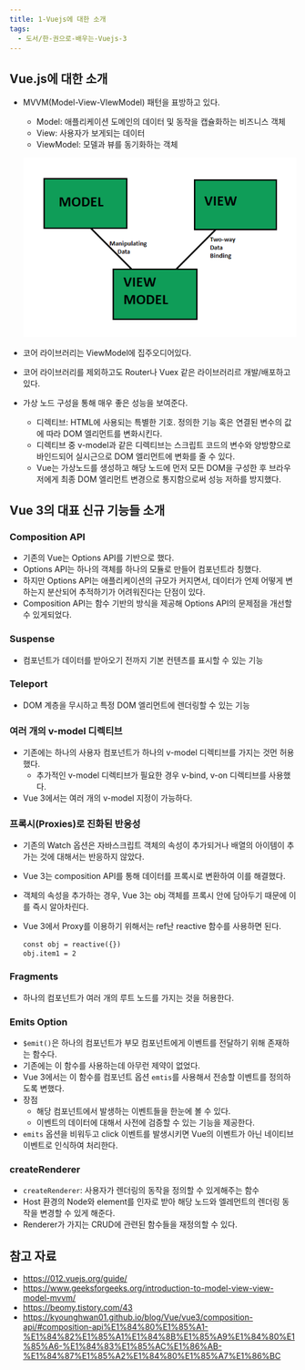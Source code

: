 ```yaml
---
title: 1-Vuejs에 대한 소개
tags:
  - 도서/한-권으로-배우는-Vuejs-3
---
```

## Vue.js에 대한 소개

- MVVM(Model-View-VIewModel) 패턴을 표방하고 있다.

  - Model: 애플리케이션 도메인의 데이터 및 동작을 캡슐화하는 비즈니스 객체
  - View: 사용자가 보게되는 데이터
  - ViewModel: 모델과 뷰를 동기화하는 객체

  ![img](assets/Capture5-0401700.png)

- 코어 라이브러리는 ViewModel에 집주오디어있다.
- 코어 라이브러리를 제외하고도 Router나 Vuex 같은 라이브러리르 개발/배포하고 있다.
- 가상 노드 구성을 통해 매우 좋은 성능을 보여준다.
  - 디렉티브: HTML에 사용되는 특별한 기호. 정의한 기능 혹은 연결된 변수의 값에 따라 DOM 엘리먼트를 변화시킨다.
  - 디렉티브 중 v-model과 같은 디렉티브는 스크립트 코드의 변수와 양방향으로 바인드되어 실시근으로 DOM 엘리먼트에 변화를 줄 수 있다.
  - Vue는 가상노드를 생성하고 해당 노드에 먼저 모든 DOM을 구성한 후 브라우저에게 최종 DOM 엘리먼트 변경으로 통지함으로써 성능 저하를 방지했다.

## Vue 3의 대표 신규 기능들 소개

### Composition API

- 기존의 Vue는 Options API를 기반으로 했다.
- Options API는 하나의 객체를 하나의 모듈로 만들어 컴포넌트라 칭했다.
- 하지만 Options API는 애플리케이션의 규모가 커지면서, 데이터가 언제 어떻게 변하는지 분산되어 추적하기가 어려워진다는 단점이 있다.
- Composition API는 함수 기반의 방식을 제공해 Options API의 문제점을 개선할 수 있게되었다.

### Suspense

- 컴포넌트가 데이터를 받아오기 전까지 기본 컨텐츠를 표시할 수 있는 기능

### Teleport

- DOM 계층을 무시하고 특정 DOM 엘리먼트에 렌더링할 수 있는 기능

### 여러 개의 v-model 디렉티브

- 기존에는 하나의 사용자 컴포넌트가 하나의 v-model 디렉티브를 가지는 것먼 허용했다.
  - 추가적인 v-model 디렉티브가 필요한 경우 v-bind, v-on 디렉티브를 사용했다.
- Vue 3에서는 여러 개의 v-model 지정이 가능하다.

### 프록시(Proxies)로 진화된 반응성

- 기존의 Watch 옵션은 자바스크립트 객체의 속성이 추가되거나 배열의 아이템이 추가는 것에 대해서는 반응하지 않았다.

- Vue 3는 composition API를 통해 데이터를 프록시로 변환하여 이를 해결했다.

- 객체의 속성을 추가하는 경우, Vue 3는 obj 객체를 프록시 안에 담아두기 때문에 이를 즉시 알아차린다.

- Vue 3에서 Proxy를 이용하기 위해서는 ref난 reactive 함수를 사용하면 된다.

  ```vue
  const obj = reactive({})
  obj.item1 = 2 
  ```

### Fragments

- 하나의 컴포넌트가 여러 개의 루트 노드를 가지는 것을 허용한다.

### Emits Option

- `$emit()`은 하나의 컴포넌트가 부모 컴포넌트에게 이벤트를 전달하기 위해 존재하는 함수다.
- 기존에는 이 함수를 사용하는데 아무런 제약이 없었다.
- Vue 3에서는 이 함수를 컴포넌트 옵션 `emtis`를 사용해서 전송할 이벤트를 정의하도록 변했다.
- 장점
  - 해당 컴포넌트에서 발생하는 이벤트들을 한눈에 볼 수 있다.
  - 이벤트의 데이터에 대해서 사전에 검증할 수 있는 기능을 제공한다.
- `emits` 옵션을 비워두고 click 이벤트를 발생시키면 Vue의 이벤트가 아닌 네이티브 이벤트로 인식하여 처리한다.

### createRenderer

- `createRenderer`: 사용자가 렌더링의 동작을 정의할 수 있게해주는 함수
- Host 환경의 Node와 element를 인자로 받아 해당 노드와 엘레먼트의 렌더링 동작을 변경할 수 있게 해준다.
- Renderer가 가지는 CRUD에 관련된 함수들을 재정의할 수 있다.

## 참고 자료

- https://012.vuejs.org/guide/
- https://www.geeksforgeeks.org/introduction-to-model-view-view-model-mvvm/
- https://beomy.tistory.com/43
- https://kyounghwan01.github.io/blog/Vue/vue3/composition-api/#composition-api%E1%84%80%E1%85%A1-%E1%84%82%E1%85%A1%E1%84%8B%E1%85%A9%E1%84%80%E1%85%A6-%E1%84%83%E1%85%AC%E1%86%AB-%E1%84%87%E1%85%A2%E1%84%80%E1%85%A7%E1%86%BC
